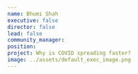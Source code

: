 ```yaml
---
name: Bhumi Shah
executive: false
director: false
lead: false
community_manager: 
position:  
project: Why is COVID spreading faster?
image: ../assets/default_exec_image.png
---
```

